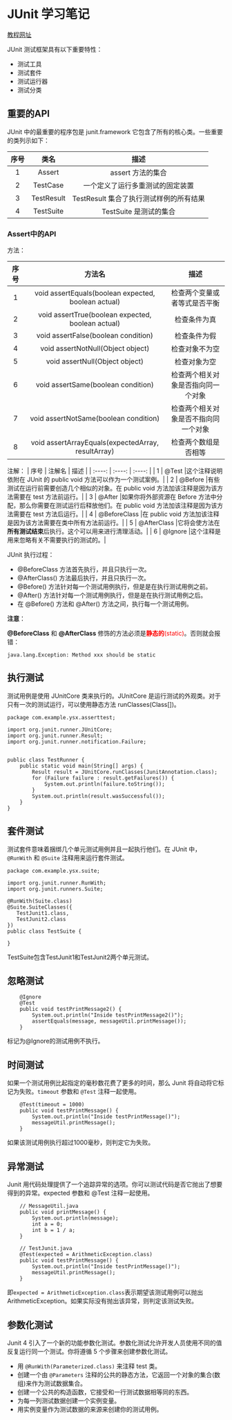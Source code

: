 # JUnit 学习笔记

[教程网址](http://wiki.jikexueyuan.com/project/junit/)

JUnit 测试框架具有以下重要特性：

- 测试工具
- 测试套件
- 测试运行器
- 测试分类

## 重要的API

JUnit 中的最重要的程序包是 junit.framework 它包含了所有的核心类。一些重要的类列示如下：

|    序号    |    类名      |    描述    |
|   :----:   |  :----:      |   :----:   |
|     1      |   Assert     |assert 方法的集合|
|     2      |   TestCase   |一个定义了运行多重测试的固定装置|
|     3      | TestResult   |TestResult 集合了执行测试样例的所有结果|
|     4      |  TestSuite   |TestSuite 是测试的集合|

### Assert中的API

方法：

|    序号    |    方法名      |    描述    |
|   :----:   |  :----:      |   :----:   |
|     1      |   void assertEquals(boolean expected, boolean actual)     |检查两个变量或者等式是否平衡|
|     2      |   void assertTrue(boolean expected, boolean actual)   |检查条件为真|
|     3      | void assertFalse(boolean condition)   |检查条件为假|
|     4      |  void assertNotNull(Object object)   |检查对象不为空|
|     5      |  void assertNull(Object object)   |检查对象为空|
|     6      |  void assertSame(boolean condition)   |检查两个相关对象是否指向同一个对象|
|     7      |  void assertNotSame(boolean condition)   |检查两个相关对象是否不指向同一个对象|
|     8      |  void assertArrayEquals(expectedArray, resultArray)   |检查两个数组是否相等|

注解：
|    序号    |    注解名    |    描述    |
|   :----:   |  :----:      |   :----:   |
|     1      |   @Test     |这个注释说明依附在 JUnit 的 public void 方法可以作为一个测试案例。|
|     2      |   @Before     |有些测试在运行前需要创造几个相似的对象。在 public void 方法加该注释是因为该方法需要在 test 方法前运行。|
|     3      |   @After    |如果你将外部资源在 Before 方法中分配，那么你需要在测试运行后释放他们。在 public void 方法加该注释是因为该方法需要在 test 方法后运行。|
|     4      |   @BeforeClass     |在 public void 方法加该注释是因为该方法需要在类中所有方法前运行。|
|     5      |   @AfterClass     |它将会使方法在**所有测试结束**后执行。这个可以用来进行清理活动。|
|     6      |   @Ignore     |这个注释是用来忽略有关不需要执行的测试的。|

JUnit 执行过程：

- @BeforeClass 方法首先执行，并且只执行一次。
- @AfterClass() 方法最后执行，并且只执行一次。
- @Before() 方法针对每一个测试用例执行，但是是在执行测试用例之前。
- @After() 方法针对每一个测试用例执行，但是是在执行测试用例之后。
- 在 @Before() 方法和 @After() 方法之间，执行每一个测试用例。

**注意**：

**@BeforeClass** 和 **@AfterClass** 修饰的方法必须是<font color=red>**静态的**(static)</font>。否则就会报错：

```
java.lang.Exception: Method xxx should be static
```

## 执行测试

测试用例是使用 JUnitCore 类来执行的。JUnitCore 是运行测试的外观类。对于只有一次的测试运行，可以使用静态方法 runClasses(Class[])。

```
package com.example.ysx.asserttest;

import org.junit.runner.JUnitCore;
import org.junit.runner.Result;
import org.junit.runner.notification.Failure;


public class TestRunner {
    public static void main(String[] args) {
        Result result = JUnitCore.runClasses(JunitAnnotation.class);
        for (Failure failure : result.getFailures()) {
            System.out.println(failure.toString());
        }
        System.out.println(result.wasSuccessful());
    }
}
```

## 套件测试

测试套件意味着捆绑几个单元测试用例并且一起执行他们。在 JUnit 中，`@RunWith` 和 `@Suite` 注释用来运行套件测试。

```
package com.example.ysx.suite;

import org.junit.runner.RunWith;
import org.junit.runners.Suite;

@RunWith(Suite.class)
@Suite.SuiteClasses({
   TestJunit1.class,
   TestJunit2.class
})
public class TestSuite {

}
```

TestSuite包含TestJunit1和TestJunit2两个单元测试。

## 忽略测试

```
    @Ignore
    @Test
    public void testPrintMessage2() {
        System.out.println("Inside testPrintMessage2()");
        assertEquals(message, messageUtil.printMessage());
    }
```

标记为@Ignore的测试用例不执行。

## 时间测试

如果一个测试用例比起指定的毫秒数花费了更多的时间，那么 Junit 将自动将它标记为失败。`timeout` 参数和 `@Test` 注释一起使用。

```
    @Test(timeout = 1000)
    public void testPrintMessage() {
        System.out.println("Inside testPrintMessage()");
        messageUtil.printMessage();
    }
```

如果该测试用例执行超过1000毫秒，则判定它为失败。

## 异常测试

Junit 用代码处理提供了一个追踪异常的选项。你可以测试代码是否它抛出了想要得到的异常。expected 参数和 @Test 注释一起使用。


```
    // MessageUtil.java
    public void printMessage() {
        System.out.println(message);
        int a = 0;
        int b = 1 / a;
    }
    
    // TestJunit.java
    @Test(expected = ArithmeticException.class)
    public void testPrintMessage() {
        System.out.println("Inside testPrintMessage()");
        messageUtil.printMessage();
    }
```

即`expected = ArithmeticException.class`表示期望该测试用例可以抛出ArithmeticException。如果实际没有抛出该异常，则判定该测试失败。

## 参数化测试

Junit 4 引入了一个新的功能参数化测试。参数化测试允许开发人员使用不同的值反复运行同一个测试。你将遵循 5 个步骤来创建参数化测试。

- 用 `@RunWith(Parameterized.class)` 来注释 test 类。
- 创建一个由 `@Parameters` 注释的公共的静态方法，它返回一个对象的集合(数组)来作为测试数据集合。
- 创建一个公共的构造函数，它接受和一行测试数据相等同的东西。
- 为每一列测试数据创建一个实例变量。
- 用实例变量作为测试数据的来源来创建你的测试用例。